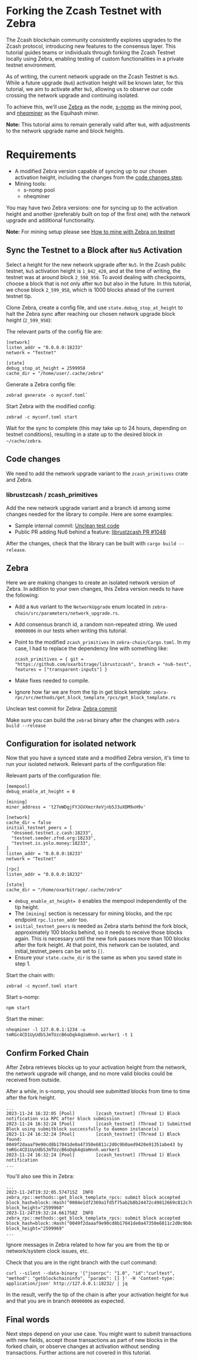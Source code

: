 # Forking the Zcash Testnet with Zebra

The Zcash blockchain community consistently explores upgrades to the Zcash protocol, introducing new features to the consensus layer. This tutorial guides teams or individuals through forking the Zcash Testnet locally using Zebra, enabling testing of custom functionalities in a private testnet environment.

As of writing, the current network upgrade on the Zcash Testnet is `Nu5`. While a future upgrade (`Nu6`) activation height will be known later, for this tutorial, we aim to activate after `Nu5`, allowing us to observe our code crossing the network upgrade and continuing isolated.

To achieve this, we'll use [Zebra](https://github.com/ZcashFoundation/zebra) as the node, [s-nomp](https://github.com/ZcashFoundation/s-nomp) as the mining pool, and [nheqminer](https://github.com/ZcashFoundation/nheqminer) as the Equihash miner.

**Note:** This tutorial aims to remain generally valid after `Nu6`, with adjustments to the network upgrade name and block heights.

# Requirements

- A modified Zebra version capable of syncing up to our chosen activation height, including the changes from the [code changes step](#code-changes).
- Mining tools:
  - s-nomp pool
  - nheqminer

You may have two Zebra versions: one for syncing up to the activation height and another (preferably built on top of the first one) with the network upgrade and additional functionality.

**Note:** For mining setup please see [How to mine with Zebra on testnet](https://zebra.zfnd.org/user/mining-testnet-s-nomp.html)

## Sync the Testnet to a Block after `Nu5` Activation

Select a height for the new network upgrade after `Nu5`. In the Zcash public testnet, `Nu5` activation height is `1_842_420`, and at the time of writing, the testnet was at around block `2_598_958`. To avoid dealing with checkpoints, choose a block that is not only after `Nu5` but also in the future. In this tutorial, we chose block `2_599_958`, which is 1000 blocks ahead of the current testnet tip.

Clone Zebra, create a config file, and use `state.debug_stop_at_height` to halt the Zebra sync after reaching our chosen network upgrade block height (`2_599_958`):

The relevant parts of the config file are:

```
[network]
listen_addr = "0.0.0.0:18233"
network = "Testnet"

[state]
debug_stop_at_height = 2599958
cache_dir = "/home/user/.cache/zebra"
```

Generate a Zebra config file:

```
zebrad generate -o myconf.toml`
```

Start Zebra with the modified config:

```
zebrad -c myconf.toml start
```

Wait for the sync to complete (this may take up to 24 hours, depending on testnet conditions), resulting in a state up to the desired block in `~/cache/zebra`.

## Code changes 

We need to add the network upgrade variant to the `zcash_primitives` crate and Zebra. 


### librustzcash / zcash_primitives

Add the new network upgrade variant and a branch id among some changes needed for the library to compile. Here are some examples:

- Sample internal commit: [Unclean test code](https://github.com/zcash/librustzcash/commit/76d81db22fb4c52302f81c9b3e1d98fb6b71188c)
- Public PR adding Nu6 behind a feature: [librustzcash PR #1048](https://github.com/zcash/librustzcash/pull/1048)

After the changes, check that the library can be built with `cargo build --release`.

## Zebra

Here we are making changes to create an isolated network version of Zebra. In addition to your own changes, this Zebra version needs to have the following:

- Add a `Nu6` variant to the `NetworkUpgrade` enum located in `zebra-chain/src/parameters/network_upgrade.rs`.
- Add consensus branch id, a random non-repeated string. We used `00000006` in our tests when writing this tutorial.
- Point to the modified `zcash_primitives` in `zebra-chain/Cargo.toml`. In my case, I had to replace the dependency line with something like:

  ```
  zcash_primitives = { git = "https://github.com/oxarbitrage/librustzcash", branch = "nu6-test", features = ["transparent-inputs"] }
  ```
- Make fixes needed to compile.
- Ignore how far we are from the tip in get block template: `zebra-rpc/src/methods/get_block_template_rpcs/get_block_template.rs`

Unclean test commit for Zebra: [Zebra commit](https://github.com/ZcashFoundation/zebra/commit/d05af154c897d4820999fcb968b7b62d10b26aa8)

Make sure you can build the `zebrad` binary after the changes with `zebra build --release`

## Configuration for isolated network

Now that you have a synced state and a modified Zebra version, it's time to run your isolated network. Relevant parts of the configuration file:

Relevant parts of the configuration file:

```
[mempool]
debug_enable_at_height = 0
    
[mining]
miner_address = 't27eWDgjFYJGVXmzrXeVjnb5J3uXDM9xH9v'
    
[network]
cache_dir = false
initial_testnet_peers = [
  "dnsseed.testnet.z.cash:18233",
  "testnet.seeder.zfnd.org:18233",
  "testnet.is.yolo.money:18233",
]
listen_addr = "0.0.0.0:18233"
network = "Testnet"
    
[rpc]
listen_addr = "0.0.0.0:18232"
    
[state]
cache_dir = "/home/oxarbitrage/.cache/zebra"
```

- `debug_enable_at_height= 0` enables the mempool independently of the tip height.
- The `[mining]` section is necessary for mining blocks, and the rpc endpoint `rpc.listen_addr` too.
- `initial_testnet_peers` is needed as Zebra starts behind the fork block, approximately 100 blocks behind, so it needs to receive those blocks again. This is necessary until the new fork passes more than 100 blocks after the fork height. At that point, this network can be isolated, and initial_testnet_peers can be set to `[]`.
- Ensure your `state.cache_dir` is the same as when you saved state in step 1.

Start the chain with:

```
zebrad -c myconf.toml start
```

Start s-nomp:

```
npm start
```

Start the miner:

```
nheqminer -l 127.0.0.1:1234 -u tmRGc4CD1UyUdbSJmTUzcB6oDqk4qUaHnnh.worker1 -t 1
```

## Confirm Forked Chain

After Zebra retrieves blocks up to your activation height from the network, the network upgrade will change, and no more valid blocks could be received from outside.

After a while, in s-nomp, you should see submitted blocks from time to time after the fork height.

```
...
2023-11-24 16:32:05 [Pool]        [zcash_testnet] (Thread 1) Block notification via RPC after block submission
2023-11-24 16:32:24 [Pool]        [zcash_testnet] (Thread 1) Submitted Block using submitblock successfully to daemon instance(s)
2023-11-24 16:32:24 [Pool]        [zcash_testnet] (Thread 1) Block found: 0049f2daaaf9e90cd8b17041de0a47350e6811c2d0c9b0aed9420e91351abe43 by tmRGc4CD1UyUdbSJmTUzcB6oDqk4qUaHnnh.worker1
2023-11-24 16:32:24 [Pool]        [zcash_testnet] (Thread 1) Block notification 
...
```

You'll also see this in Zebra:

```
...
2023-11-24T19:32:05.574715Z  INFO zebra_rpc::methods::get_block_template_rpcs: submit block accepted block_hash=block::Hash("0084e1df2369a1fd5f75ab2b8b24472c49812669c812c7d528b0f8f88a798578") block_height="2599968"
2023-11-24T19:32:24.661758Z  INFO zebra_rpc::methods::get_block_template_rpcs: submit block accepted block_hash=block::Hash("0049f2daaaf9e90cd8b17041de0a47350e6811c2d0c9b0aed9420e91351abe43") block_height="2599969"
...
```

Ignore messages in Zebra related to how far you are from the tip or network/system clock issues, etc.

Check that you are in the right branch with the curl command:

```
curl --silent --data-binary '{"jsonrpc": "1.0", "id":"curltest", "method": "getblockchaininfo", "params": [] }' -H 'Content-type: application/json' http://127.0.0.1:18232/ | jq
```

In the result, verify the tip of the chain is after your activation height for `Nu6` and that you are in branch `00000006` as expected.


## Final words

Next steps depend on your use case. You might want to submit transactions with new fields, accept those transactions as part of new blocks in the forked chain, or observe changes at activation without sending transactions. Further actions are not covered in this tutorial.
